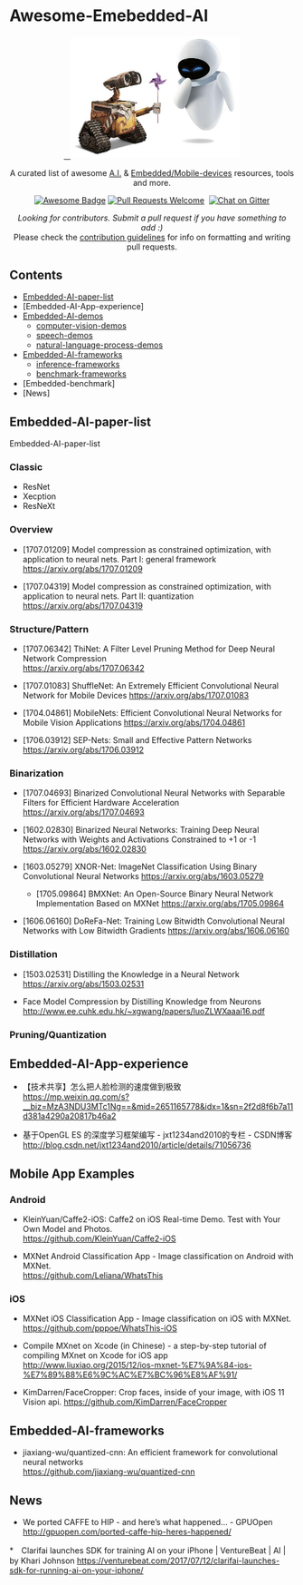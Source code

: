 # Awesome-Emebedded-AI
<p align="center">
  <a href="https://github.com/ysh329/Embedded-AI-awesome">
    <img alt="Embedded-AI-awesome" src="logo.jpg" width="300">
  </a>
</p>

<div align="center">

<p align="center">
  A curated list of awesome <a href="#">A.I.</a> & <a href="#">Embedded/Mobile-devices</a> resources, tools and more.
</p>

<p align="center">
  <a href="https://github.com/ysh329/Embedded-AI-awesome"><img alt="Awesome Badge" src="https://cdn.rawgit.com/sindresorhus/awesome/d7305f38d29fed78fa85652e3a63e154dd8e8829/media/badge.svg"></a>
  <a href="https://github.com/ysh329/Embedded-AI-awesome/pulls"><img alt="Pull Requests Welcome" src="https://img.shields.io/badge/PRs-welcome-brightgreen.svg?style=flat-square"></a>
  <a href="https://gitter.im/embedded_ai"><img alt="Chat on Gitter" src="https://badges.gitter.im/tobiasbueschel/awesome-pokemon.svg"></a>
</p>

<p>
<i>Looking for contributors. Submit a pull request if you have something to add :) </i><br>  
Please check the <a href="https://github.com/ysh329/Embedded-AI-awesome/blob/master/contributing.md">contribution guidelines</a> for info on formatting and writing pull requests.
</p>

</div>

## Contents

- [Embedded-AI-paper-list](#Embedded\-AI\-paper\-list)
- [Embedded-AI-App-experience]  
- [Embedded-AI-demos](#Embedded-AI-demos)
  - [computer-vision-demos](#computer-vision-demos)
  - [speech-demos](#speech-demos)
  - [natural-language-process-demos](#nlp-demos)
- [Embedded-AI-frameworks](#Embedded-AI-frameworks)
  - [inference-frameworks](#inference-frameworks)
  - [benchmark-frameworks](#benchmark-frameworks)
- [Embedded-benchmark]
- [News]

## Embedded-AI-paper-list
Embedded-AI-paper-list

### Classic

* ResNet
* Xecption
* ResNeXt

### Overview

* [1707.01209] Model compression as constrained optimization, with application to neural nets. Part I: general framework
https://arxiv.org/abs/1707.01209

* [1707.04319] Model compression as constrained optimization, with application to neural nets. Part II: quantization
https://arxiv.org/abs/1707.04319


### Structure/Pattern

* [1707.06342] ThiNet: A Filter Level Pruning Method for Deep Neural Network Compression  
https://arxiv.org/abs/1707.06342

* [1707.01083] ShuffleNet: An Extremely Efficient Convolutional Neural Network for Mobile Devices
https://arxiv.org/abs/1707.01083

* [1704.04861] MobileNets: Efficient Convolutional Neural Networks for Mobile Vision Applications
https://arxiv.org/abs/1704.04861

* [1706.03912] SEP-Nets: Small and Effective Pattern Networks  
https://arxiv.org/abs/1706.03912

### Binarization

* [1707.04693] Binarized Convolutional Neural Networks with Separable Filters for Efficient Hardware Acceleration  
https://arxiv.org/abs/1707.04693

* [1602.02830] Binarized Neural Networks: Training Deep Neural Networks with Weights and Activations Constrained to +1 or -1  
https://arxiv.org/abs/1602.02830

* [1603.05279] XNOR-Net: ImageNet Classification Using Binary Convolutional Neural Networks
https://arxiv.org/abs/1603.05279

  * [1705.09864] BMXNet: An Open-Source Binary Neural Network Implementation Based on MXNet
https://arxiv.org/abs/1705.09864

* [1606.06160] DoReFa-Net: Training Low Bitwidth Convolutional Neural Networks with Low Bitwidth Gradients
https://arxiv.org/abs/1606.06160

### Distillation

* [1503.02531] Distilling the Knowledge in a Neural Network  
https://arxiv.org/abs/1503.02531

* Face Model Compression by Distilling Knowledge from Neurons  
http://www.ee.cuhk.edu.hk/~xgwang/papers/luoZLWXaaai16.pdf

### Pruning/Quantization

## 

## Embedded-AI-App-experience

* 【技术共享】怎么把人脸检测的速度做到极致  
https://mp.weixin.qq.com/s?__biz=MzA3NDU3MTc1Ng==&mid=2651165778&idx=1&sn=2f2d8f6b7a11d381a4290a20817b46a2

* 基于OpenGL ES 的深度学习框架编写 - jxt1234and2010的专栏 - CSDN博客  
http://blog.csdn.net/jxt1234and2010/article/details/71056736

## Mobile App Examples

### Android
 
* KleinYuan/Caffe2-iOS: Caffe2 on iOS Real-time Demo. Test with Your Own Model and Photos.  
https://github.com/KleinYuan/Caffe2-iOS

* MXNet Android Classification App - Image classification on Android with MXNet.  
https://github.com/Leliana/WhatsThis

### iOS

* MXNet iOS Classification App - Image classification on iOS with MXNet.  
https://github.com/pppoe/WhatsThis-iOS

* Compile MXnet on Xcode (in Chinese) - a step-by-step tutorial of compiling MXnet on Xcode for iOS app  
http://www.liuxiao.org/2015/12/ios-mxnet-%E7%9A%84-ios-%E7%89%88%E6%9C%AC%E7%BC%96%E8%AF%91/

* KimDarren/FaceCropper: Crop faces, inside of your image, with iOS 11 Vision api.
https://github.com/KimDarren/FaceCropper

## Embedded-AI-frameworks

* jiaxiang-wu/quantized-cnn: An efficient framework for convolutional neural networks  
https://github.com/jiaxiang-wu/quantized-cnn

## News

* We ported CAFFE to HIP - and here’s what happened… - GPUOpen
http://gpuopen.com/ported-caffe-hip-heres-happened/

*　Clarifai launches SDK for training AI on your iPhone | VentureBeat | AI | by Khari Johnson
https://venturebeat.com/2017/07/12/clarifai-launches-sdk-for-running-ai-on-your-iphone/
